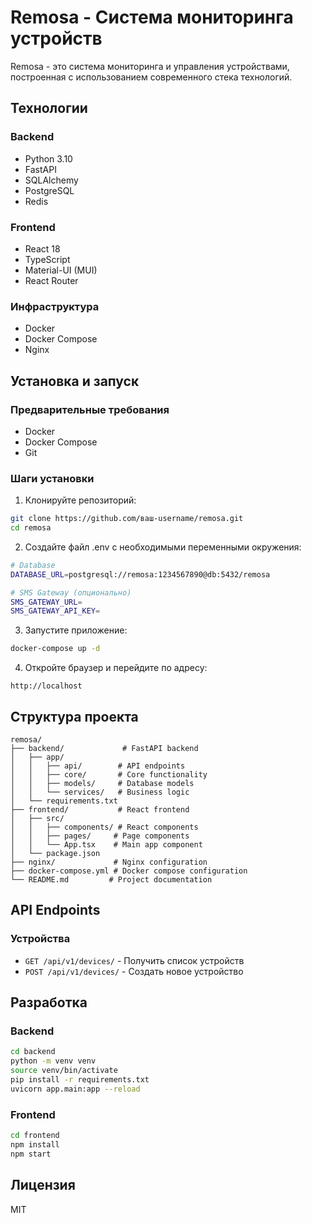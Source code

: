 # Remosa - Система мониторинга устройств

Remosa - это система мониторинга и управления устройствами, построенная с использованием современного стека технологий.

## Технологии

### Backend
- Python 3.10
- FastAPI
- SQLAlchemy
- PostgreSQL
- Redis

### Frontend
- React 18
- TypeScript
- Material-UI (MUI)
- React Router

### Инфраструктура
- Docker
- Docker Compose
- Nginx

## Установка и запуск

### Предварительные требования
- Docker
- Docker Compose
- Git

### Шаги установки

1. Клонируйте репозиторий:
```bash
git clone https://github.com/ваш-username/remosa.git
cd remosa
```

2. Создайте файл .env с необходимыми переменными окружения:
```bash
# Database
DATABASE_URL=postgresql://remosa:1234567890@db:5432/remosa

# SMS Gateway (опционально)
SMS_GATEWAY_URL=
SMS_GATEWAY_API_KEY=
```

3. Запустите приложение:
```bash
docker-compose up -d
```

4. Откройте браузер и перейдите по адресу:
```
http://localhost
```

## Структура проекта

```
remosa/
├── backend/             # FastAPI backend
│   ├── app/
│   │   ├── api/        # API endpoints
│   │   ├── core/       # Core functionality
│   │   ├── models/     # Database models
│   │   └── services/   # Business logic
│   └── requirements.txt
├── frontend/           # React frontend
│   ├── src/
│   │   ├── components/ # React components
│   │   ├── pages/     # Page components
│   │   └── App.tsx    # Main app component
│   └── package.json
├── nginx/             # Nginx configuration
├── docker-compose.yml # Docker compose configuration
└── README.md         # Project documentation
```

## API Endpoints

### Устройства
- `GET /api/v1/devices/` - Получить список устройств
- `POST /api/v1/devices/` - Создать новое устройство

## Разработка

### Backend
```bash
cd backend
python -m venv venv
source venv/bin/activate
pip install -r requirements.txt
uvicorn app.main:app --reload
```

### Frontend
```bash
cd frontend
npm install
npm start
```

## Лицензия

MIT 